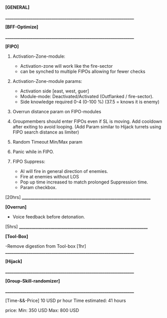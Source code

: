 **[GENERAL]**

<!-- 1) Fix the deleted units issue in zeus -->
<!-- 2) General optimizing with new knowledge on call/spawn scripts.
[8hrs] -->
**_____________________________________________________________**


 **[BFF-Optimize]**
<!-- 
1) Remove the Hunker down function. 
2) Simple BFF (Avoid cashing all the objects)
[2hrs]  -->
**_____________________________________________________________**


**[FIPO]**

1) Activation-Zone-module:
   - Activation-zone will work like the fire-sector
   - can be synched to multiple FIPOs allowing for fewer checks

2) Activation-Zone-module params:
   - Activation side [east, west, guer]
   - Module-mode: Deactivated/Activated (Outflanked / fire-sector). 
   - Side knowledge required 0-4 (0-100 %) (37.5 = knows it is enemy)

3) Overrun distance param on FIPO-modules

4) Groupmembers should enter FIPOs even if SL is moving. Add cooldown after exiting to avoid looping. 
   (Add Param  similar to Hijack turrets using FIPO search distance as limiter)

5) Random Timeout Min/Max param 

6) Panic while in FIPO.

7) FIPO Suppress:
   - AI will fire in general direction of enemies.
   - Fire at enemies without LOS
   - Pop up time increased to match prolonged Suppression time.
   - Param checkbox. 

[20hrs]
**_____________________________________________________________**


**[Overrun]**

<!-- 1) Overrun distance is 50% when indoors -->
<!-- 2) Capture Suicide  -->
   <!-- - CBA param for Type of explosive -->
   <!-- - New: Largest explosive in inventory. -->
   - Voice feedback before detonation.
   <!-- - Create eventhandler. -->
<!-- 3) Turrets can be overrun -->
[5hrs]
**_____________________________________________________________**


**[Tool-Box]**

-Remove digestion from Tool-box
[1hr]
**_____________________________________________________________**


 **[Hijack]**
<!--
1) Crewmen can hijack Armour
[1hrs] -->
**_____________________________________________________________**


**[Group-Skill-randomizer]**

<!-- 1) Add param to randomize values in the skill module. 
2) Add random range coeff (Default: 0.3)
[3hrs] -->
**_____________________________________________________________**


[Time-&&-Price]
10 USD pr hour
Time estimated: 
41 hours

price:
Min: 350  USD
Max: 800 USD
